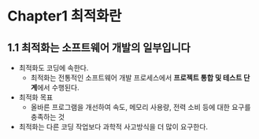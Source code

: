 # Chapter1 최적화란

## 1.1 최적화는 소프트웨어 개발의 일부입니다
- 최적화도 코딩에 속한다.
  - 최적화는 전통적인 소프트웨어 개발 프로세스에서 **프로젝트 통합 및 테스트 단계**에서 수행된다.
- 최적화 목표
  - 올바른 프로그램을 개선하여 속도, 메모리 사용량, 전력 소비 등에 대한 요구를 충족하는 것
- 최적화는 다른 코딩 작업보다 과학적 사고방식을 더 많이 요구한다.